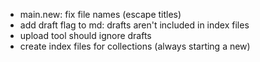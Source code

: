 - main.new: fix file names (escape titles)
- add draft flag to md: drafts aren't included in index files
- upload tool should ignore drafts
- create index files for collections (always starting a new)
